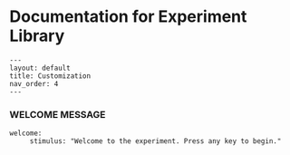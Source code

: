 # Documentation for Experiment Library
```
---
layout: default
title: Customization
nav_order: 4
---
```
### WELCOME MESSAGE
```
welcome:
     stimulus: "Welcome to the experiment. Press any key to begin."
```
<!--stackedit_data:
eyJoaXN0b3J5IjpbMTE4Njg2Mzg3MywtMTA1OTQzNzU3MywyOT
Y2NTI0NzMsMTc4ODc5NTQ3NSwtMTk2MDcyNDM0NCwxNzg2MDU4
NTUzXX0=
-->